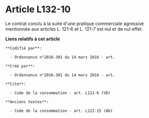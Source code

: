 # Article L132-10

Le contrat conclu à la suite d'une pratique commerciale agressive mentionnée aux articles L. 121-6 et L. 121-7 est nul et de
nul effet.

**Liens relatifs à cet article**

	**Codifié par**:

	  - Ordonnance n°2016-301 du 14 mars 2016 - art.

	**Créé par**:

	  - Ordonnance n°2016-301 du 14 mars 2016 - art.

	**Cite**:

	  - Code de la consommation - art. L121-6 (VD)

	**Anciens textes**:

	  - Code de la consommation - art. L122-15 (Ab)
